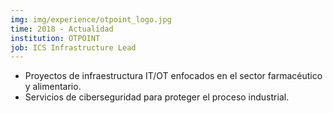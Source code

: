 ```yaml
---
img: img/experience/otpoint_logo.jpg
time: 2018 - Actualidad
institution: OTPOINT
job: ICS Infrastructure Lead
---
```


- Proyectos de infraestructura IT/OT enfocados en el sector farmacéutico y alimentario. 
- Servicios de ciberseguridad para proteger el proceso industrial.
